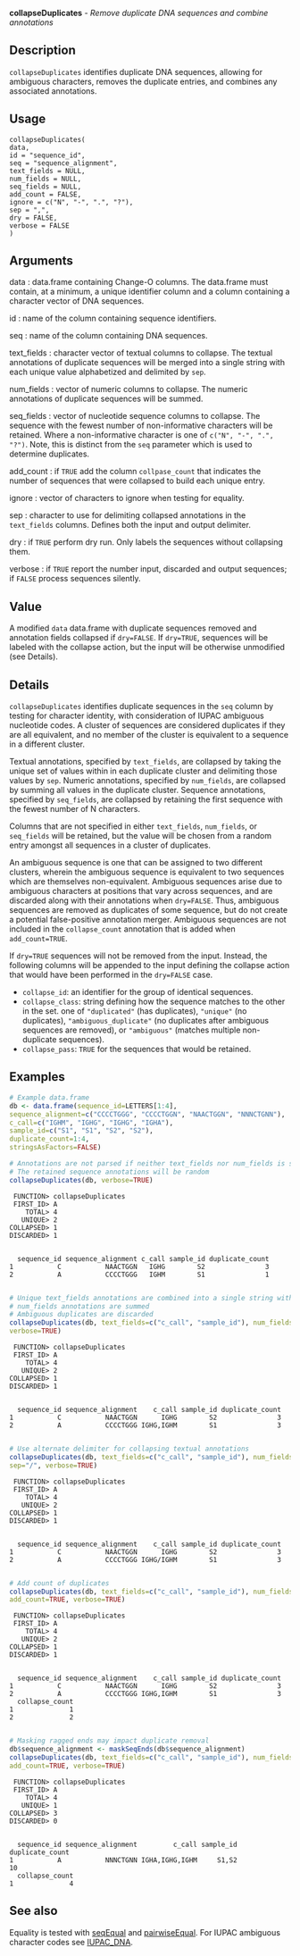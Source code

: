 **collapseDuplicates** - *Remove duplicate DNA sequences and combine annotations*

Description
--------------------

`collapseDuplicates` identifies duplicate DNA sequences, allowing for ambiguous 
characters, removes the duplicate entries, and combines any associated annotations.


Usage
--------------------
```
collapseDuplicates(
data,
id = "sequence_id",
seq = "sequence_alignment",
text_fields = NULL,
num_fields = NULL,
seq_fields = NULL,
add_count = FALSE,
ignore = c("N", "-", ".", "?"),
sep = ",",
dry = FALSE,
verbose = FALSE
)
```

Arguments
-------------------

data
:   data.frame containing Change-O columns. The data.frame 
must contain, at a minimum, a unique identifier column 
and a column containing a character vector of DNA sequences.

id
:   name of the column containing sequence identifiers.

seq
:   name of the column containing DNA sequences.

text_fields
:   character vector of textual columns to collapse. The textual 
annotations of duplicate sequences will be merged into a single 
string with each unique value alphabetized and delimited by 
`sep`.

num_fields
:   vector of numeric columns to collapse. The numeric annotations
of duplicate sequences will be summed.

seq_fields
:   vector of nucleotide sequence columns to collapse. The sequence 
with the fewest number of non-informative characters will be 
retained. Where a non-informative character is one of 
`c("N", "-", ".", "?")`. Note, this is distinct from the 
`seq` parameter which is used to determine duplicates.

add_count
:   if `TRUE` add the column `collpase_count` that 
indicates the number of sequences that were collapsed to build 
each unique entry.

ignore
:   vector of characters to ignore when testing for equality.

sep
:   character to use for delimiting collapsed annotations in the 
`text_fields` columns. Defines both the input and output 
delimiter.

dry
:   if `TRUE` perform dry run. Only labels the sequences without 
collapsing them.

verbose
:   if `TRUE` report the number input, discarded and output 
sequences; if `FALSE` process sequences silently.




Value
-------------------

A modified `data` data.frame with duplicate sequences removed and 
annotation fields collapsed if `dry=FALSE`. If `dry=TRUE`, 
sequences will be labeled with the collapse action, but the input will be
otherwise unmodified (see Details).


Details
-------------------

`collapseDuplicates` identifies duplicate sequences in the `seq` column by
testing for character identity, with consideration of IUPAC ambiguous nucleotide codes. 
A cluster of sequences are considered duplicates if they are all equivalent, and no 
member of the cluster is equivalent to a sequence in a different cluster. 

Textual annotations, specified by `text_fields`, are collapsed by taking the unique
set of values within in each duplicate cluster and delimiting those values by `sep`.
Numeric annotations, specified by `num_fields`, are collapsed by summing all values 
in the duplicate cluster. Sequence annotations, specified by `seq_fields`, are 
collapsed by retaining the first sequence with the fewest number of N characters.

Columns that are not specified in either `text_fields`, `num_fields`, or 
`seq_fields` will be retained, but the value will be chosen from a random entry 
amongst all sequences in a cluster of duplicates.

An ambiguous sequence is one that can be assigned to two different clusters, wherein
the ambiguous sequence is equivalent to two sequences which are themselves 
non-equivalent. Ambiguous sequences arise due to ambiguous characters at positions that
vary across sequences, and are discarded along with their annotations when `dry=FALSE`. 
Thus, ambiguous sequences are removed as duplicates of some sequence, but do not create a potential
false-positive annotation merger. Ambiguous sequences are not included in the 
`collapse_count` annotation that is added when `add_count=TRUE`.

If `dry=TRUE` sequences will not be removed from the input. Instead, the following columns
will be appended to the input defining the collapse action that would have been performed in the
`dry=FALSE` case.


+ `collapse_id`:     an identifier for the group of identical sequences.
+ `collapse_class`:  string defining how the sequence matches to the other in the set.
one of `"duplicated"` (has duplicates),
`"unique"` (no duplicates), `"ambiguous_duplicate"` 
(no duplicates after ambiguous sequences are removed), 
or `"ambiguous"` (matches multiple non-duplicate sequences).
+ `collapse_pass`:   `TRUE` for the sequences that would be retained.




Examples
-------------------

```R
# Example data.frame
db <- data.frame(sequence_id=LETTERS[1:4],
sequence_alignment=c("CCCCTGGG", "CCCCTGGN", "NAACTGGN", "NNNCTGNN"),
c_call=c("IGHM", "IGHG", "IGHG", "IGHA"),
sample_id=c("S1", "S1", "S2", "S2"),
duplicate_count=1:4,
stringsAsFactors=FALSE)

# Annotations are not parsed if neither text_fields nor num_fields is specified
# The retained sequence annotations will be random
collapseDuplicates(db, verbose=TRUE)

```


```
 FUNCTION> collapseDuplicates
 FIRST_ID> A
    TOTAL> 4
   UNIQUE> 2
COLLAPSED> 1
DISCARDED> 1


```


```
  sequence_id sequence_alignment c_call sample_id duplicate_count
1           C           NAACTGGN   IGHG        S2               3
2           A           CCCCTGGG   IGHM        S1               1

```


```R

# Unique text_fields annotations are combined into a single string with ","
# num_fields annotations are summed
# Ambiguous duplicates are discarded
collapseDuplicates(db, text_fields=c("c_call", "sample_id"), num_fields="duplicate_count", 
verbose=TRUE)

```


```
 FUNCTION> collapseDuplicates
 FIRST_ID> A
    TOTAL> 4
   UNIQUE> 2
COLLAPSED> 1
DISCARDED> 1


```


```
  sequence_id sequence_alignment    c_call sample_id duplicate_count
1           C           NAACTGGN      IGHG        S2               3
2           A           CCCCTGGG IGHG,IGHM        S1               3

```


```R

# Use alternate delimiter for collapsing textual annotations
collapseDuplicates(db, text_fields=c("c_call", "sample_id"), num_fields="duplicate_count", 
sep="/", verbose=TRUE)

```


```
 FUNCTION> collapseDuplicates
 FIRST_ID> A
    TOTAL> 4
   UNIQUE> 2
COLLAPSED> 1
DISCARDED> 1


```


```
  sequence_id sequence_alignment    c_call sample_id duplicate_count
1           C           NAACTGGN      IGHG        S2               3
2           A           CCCCTGGG IGHG/IGHM        S1               3

```


```R

# Add count of duplicates
collapseDuplicates(db, text_fields=c("c_call", "sample_id"), num_fields="duplicate_count", 
add_count=TRUE, verbose=TRUE)

```


```
 FUNCTION> collapseDuplicates
 FIRST_ID> A
    TOTAL> 4
   UNIQUE> 2
COLLAPSED> 1
DISCARDED> 1


```


```
  sequence_id sequence_alignment    c_call sample_id duplicate_count
1           C           NAACTGGN      IGHG        S2               3
2           A           CCCCTGGG IGHG,IGHM        S1               3
  collapse_count
1              1
2              2

```


```R

# Masking ragged ends may impact duplicate removal
db$sequence_alignment <- maskSeqEnds(db$sequence_alignment)
collapseDuplicates(db, text_fields=c("c_call", "sample_id"), num_fields="duplicate_count", 
add_count=TRUE, verbose=TRUE)

```


```
 FUNCTION> collapseDuplicates
 FIRST_ID> A
    TOTAL> 4
   UNIQUE> 1
COLLAPSED> 3
DISCARDED> 0


```


```
  sequence_id sequence_alignment         c_call sample_id duplicate_count
1           A           NNNCTGNN IGHA,IGHG,IGHM     S1,S2              10
  collapse_count
1              4

```



See also
-------------------

Equality is tested with [seqEqual](seqEqual.md) and [pairwiseEqual](pairwiseEqual.md). 
For IUPAC ambiguous character codes see [IUPAC_DNA](IUPAC_CODES.md).






